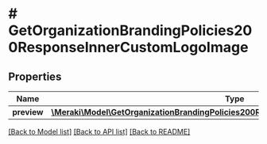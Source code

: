 # # GetOrganizationBrandingPolicies200ResponseInnerCustomLogoImage

## Properties

Name | Type | Description | Notes
------------ | ------------- | ------------- | -------------
**preview** | [**\Meraki\Model\GetOrganizationBrandingPolicies200ResponseInnerCustomLogoImagePreview**](GetOrganizationBrandingPolicies200ResponseInnerCustomLogoImagePreview.md) |  | [optional]

[[Back to Model list]](../../README.md#models) [[Back to API list]](../../README.md#endpoints) [[Back to README]](../../README.md)
